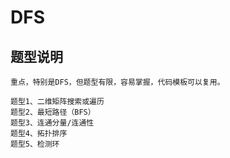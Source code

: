 # DFS

## 题型说明

```wiki
重点，特别是DFS，但题型有限，容易掌握，代码模板可以复⽤。

题型1、⼆维矩阵搜索或遍历
题型2、最短路径（BFS）
题型3、连通分量/连通性
题型4、拓扑排序
题型5、检测环
```

